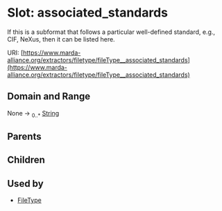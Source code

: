 
# Slot: associated_standards


If this is a subformat that follows a particular well-defined standard, e.g., CIF, NeXus, then it can be listed here.

URI: [https://www.marda-alliance.org/extractors/filetype/fileType__associated_standards](https://www.marda-alliance.org/extractors/filetype/fileType__associated_standards)


## Domain and Range

None &#8594;  <sub>0..\*</sub> [String](types/String.md)

## Parents


## Children


## Used by

 * [FileType](FileType.md)
